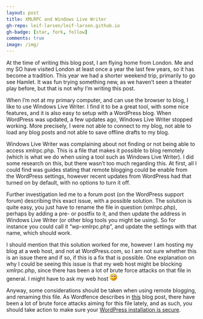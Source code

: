 ```yaml
---
layout: post
title: XMLRPC and Windows Live Writer
gh-repo: leif-larsen/leif-larsen.github.io
gh-badge: [star, fork, follow]
comments: true
image: /img/
---
```

    
    
At the time of writing this blog post, I am flying home from London. Me and my SO have visited London at least once a year the last few years, so it has become a tradition. This year we had a shorter weekend trip, primarily to go see Hamlet. It was fun trying something new, as we haven’t seen a theater play before, but that is not why I’m writing this post.

When I’m not at my primary computer, and can use the browser to blog, I like to use Windows Live Writer. I find it to be a great tool, with some nice features, and it is also easy to setup with a WordPress blog. When WordPress was updated, a few updates ago, Windows Live Writer stopped working. More precisely, I were not able to connect to my blog, not able to load any blog posts and not able to save offline drafts to my blog.

Windows Live Writer was complaining about not finding or not being able to access xmlrpc.php. This is a file that makes it possible to blog remotely (which is what we do when using a tool such as Windows Live Writer). I did some research on this, but there wasn’t too much regarding this. At first, all I could find was guides stating that remote blogging could be enable from the WordPress settings, however recent updates from WordPress had that turned on by default, with no options to turn it off.

Further investigation led me to a forum post (on the WordPress support forum) describing this exact issue, with a possible solution. The solution is quite easy, you just have to rename the file in question (xmlrpc.php), perhaps by adding a pre- or postfix to it, and then update the address in Windows Live Writer (or other blog tools you might be using). So for instance you could call it “wp-xmlrpc.php”, and update the settings with that name, which should work.

I should mention that this solution worked for me, however I am hosting my blog at a web host, and not at WordPress.com, so I am not sure whether this is an issue there and if so, if this is a fix that is possible. One explanation on why I could be seeing this issue is that my web host might be blocking xmlrpc.php, since there has been a lot of brute force attacks on that file in general. I might have to ask my web host ![Smilefjes](/img/2015/10/wlEmoticon-smile.png?w=1090)

Anyway, some considerations should be taken when using remote blogging, and renaming this file. As Wordfence describes in [this](https://www.wordfence.com/blog/2015/10/should-you-disable-xml-rpc-on-wordpress/) blog post, there have been a lot of brute force attacks aiming for this file lately, and as such, you should take action to make sure your [WordPress installation is secure](http://leiflarsen.org/2015/securing-your-wordpress-installation).



